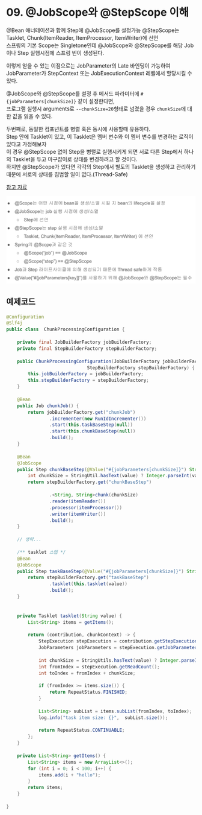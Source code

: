 # 09. @JobScope와 @StepScope 이해

@Bean 애너테이션과 함께 Step에 @JobScope를 설정가능 @StepScope는 Tasklet, Chunk(ItemReader, ItemProcessor, ItemWriter)에 선언  
스프링의 기본 Scope는 Singletone인데 @JobScope와 @StepScope를 해당 Job이나 Step 실행시점에 스프링 빈이 생성된다.  
  
이렇게 얻을 수 있는 이점으로는 JobParameter의 Late 바인딩이 가능하여  
JobParameter가 StepContext 또는 JobExecutionContext 레벨에서 할당시킬 수 있다.

@JobScope와 @StepScope를 설정 후 메서드 파라미터에 `#{jobParameters[chunkSize]}` 같이 설정한다면,  
프로그램 실행시 arguments로 `--chunkSize=20`형태로 넘겼을 경우 `chunkSize`에 대한 값을 읽을 수 있다.  

두번째로, 동일한 컴포넌트를 병렬 혹은 동시에 사용할때 유용하다.  
Step 안에 Tasklet이 있고, 이 Tasklet은 멤버 변수와 이 멤버 변수를 변경하는 로직이 있다고 가정해보자  
이 경우 @StepScope 없이 Step을 병렬로 실행시키게 되면 서로 다른 Step에서 하나의 Tasklet을 두고 마구잡이로 상태를 변경하려고 할 것이다.  
하지만 @StepScope가 있다면 각각의 Step에서 별도의 Tasklet을 생성하고 관리하기 때문에 서로의 상태를 침범할 일이 없다.(Thread-Safe)  

[참고 자료](https://jojoldu.tistory.com/330)

![](./img/1.png)


## 예제코드
```java
@Configuration
@Slf4j
public class  ChunkProcessingConfiguration {

    private final JobBuilderFactory jobBuilderFactory;
    private final StepBuilderFactory stepBuilderFactory;

    public ChunkProcessingConfiguration(JobBuilderFactory jobBuilderFactory,
                              StepBuilderFactory stepBuilderFactory) {
        this.jobBuilderFactory = jobBuilderFactory;
        this.stepBuilderFactory = stepBuilderFactory;
    }

    @Bean
    public Job chunkJob() {        
        return jobBuilderFactory.get("chunkJob")
                .incrementer(new RunIdIncrementer())
                .start(this.taskBaseStep(null))
                .start(this.chunkBaseStep(null))
                .build();
    }

    @Bean
    @JobScope
    public Step chunkBaseStep(@Value("#{jobParameters[chunkSize]}") String value) {
        int chunkSize = StringUtil.hasText(value) ? Integer.parseInt(value) : 10;
        return stepBuilderFactory.get("chunkBaseStep")

                .<String, String>chunk(chunkSize)
                .reader(itemReader())
                .processor(itemProcessor())
                .writer(itemWriter())
                .build();
    }
    
    // 생략...

    /** tasklet 스텝 */
    @Bean
    @JobScope
    public Step taskBaseStep(@Value("#{jobParameters[chunkSize]}") String value) {
        return stepBuilderFactory.get("taskBaseStep")
                .tasklet(this.tasklet(value))
                .build();
    }

    
    private Tasklet tasklet(String value) {
        List<String> items = getItems();

        return (contribution, chunkContext) -> {
            StepExecution stepExecution = contribution.getStepExecution();
            JobParameters jobParameters = stepExecution.getJobParameters();

            int chunkSize = StringUtils.hasText(value) ? Integer.parseInt(value) : 10;
            int fromIndex = stepExecution.getReadCount();
            int toIndex = fromIndex + chunkSize;

            if (fromIndex >= items.size()) {
                return RepeatStatus.FINISHED;
            }

            List<String> subList = items.subList(fromIndex, toIndex);
            log.info("task item size: {}",  subList.size());

            return RepeatStatus.CONTINUABLE;
        };
    }

    private List<String> getItems() {
        List<String> items = new ArrayList<>();
        for (int i = 0; i < 100; i++) {
            items.add(i + "hello");
        }
        return items;
    }
    
}
```
